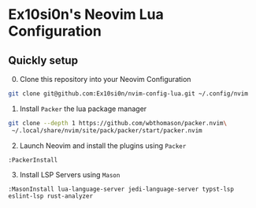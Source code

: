 # Ex10si0n's Neovim Lua Configuration

## Quickly setup

0. Clone this repository into your Neovim Configuration

```bash
git clone git@github.com:Ex10si0n/nvim-config-lua.git ~/.config/nvim
```

1. Install `Packer` the lua package manager

```bash
git clone --depth 1 https://github.com/wbthomason/packer.nvim\
 ~/.local/share/nvim/site/pack/packer/start/packer.nvim
```

2. Launch Neovim and install the plugins using `Packer`

```
:PackerInstall
```

3. Install LSP Servers using `Mason`

```
:MasonInstall lua-language-server jedi-language-server typst-lsp eslint-lsp rust-analyzer
```
